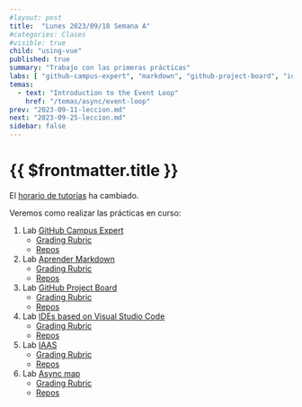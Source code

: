 ```yaml
---
#layout: post
title:  "Lunes 2023/09/18 Semana A"
#categories: Clases
#visible: true
child: "using-vue"
published: true
summary: "Trabajo con las primeras prácticas"
labs: [ "github-campus-expert", "markdown", "github-project-board", "ides", "iaas", "asyncmap" ]
temas: 
  - text: "Introduction to the Event Loop"
    href: "/temas/async/event-loop"
prev: "2023-09-11-leccion.md"
next: "2023-09-25-leccion.md"
sidebar: false
---
```



# {{ $frontmatter.title }}

El [horario de tutorías](/horarios) ha cambiado.

Veremos como realizar las prácticas en curso:


1.  Lab [GitHub Campus Expert](/practicas/github-campus-expert.html)
    *   [Grading Rubric](/practicas/github-campus-expert.html#rubrica)
    *   [Repos](https://github.com/orgs/ULL-MII-SYTWS-2324/repositories?q=github-campus-expert)
2. Lab [Aprender Markdown](/practicas/markdown.html)
    *   [Grading Rubric](/practicas/markdown.html#rubrica)
    *   [Repos](https://github.com/orgs/ULL-MII-SYTWS-2324/repositories?q=markdown)
2.  Lab [GitHub Project Board](/practicas/github-project-board.html)
    *   [Grading Rubric](/practicas/github-project-board.html#rubrica)
    *   [Repos](https://github.com/orgs/ULL-MII-SYTWS-2324/repositories?q=github-project-board)
3.  Lab [IDEs based on Visual Studio Code](/practicas/ides.html)
    *   [Grading Rubric](/practicas/ides.html#rubrica)
    *   [Repos](https://github.com/orgs/ULL-MII-SYTWS-2324/repositories?q=editors)
4.  Lab [IAAS](/practicas/iaas.html)
    *   [Grading Rubric](/practicas/iaas.html#rubrica)
    *   [Repos](https://github.com/orgs/ULL-MII-SYTWS-2324/repositories?q=iaas)
5.  Lab [Async map](/practicas/asyncmap.html)
    *   [Grading Rubric](/practicas/asyncmap.html#rubrica)
    *   [Repos](https://github.com/orgs/ULL-MII-SYTWS-2324/repositories?q=asyncsmap)